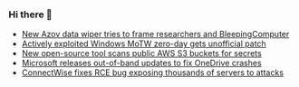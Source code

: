 ### Hi there 👋

<!--START_SECTION:feed-->
* [New Azov data wiper tries to frame researchers and BleepingComputer](https://www.bleepingcomputer.com/news/security/new-azov-data-wiper-tries-to-frame-researchers-and-bleepingcomputer/)
* [Actively exploited Windows MoTW zero-day gets unofficial patch](https://www.bleepingcomputer.com/news/microsoft/actively-exploited-windows-motw-zero-day-gets-unofficial-patch/)
* [New open-source tool scans public AWS S3 buckets for secrets](https://www.bleepingcomputer.com/news/security/new-open-source-tool-scans-public-aws-s3-buckets-for-secrets/)
* [Microsoft releases out-of-band updates to fix OneDrive crashes](https://www.bleepingcomputer.com/news/microsoft/microsoft-releases-out-of-band-updates-to-fix-onedrive-crashes/)
* [ConnectWise fixes RCE bug exposing thousands of servers to attacks](https://www.bleepingcomputer.com/news/security/connectwise-fixes-rce-bug-exposing-thousands-of-servers-to-attacks/)
<!--END_SECTION:feed-->

<!--
**frankenk/frankenk** is a ✨ _special_ ✨ repository because its `README.md` (this file) appears on your GitHub profile.

Here are some ideas to get you started:

- 🔭 I’m currently working on ...
- 🌱 I’m currently learning ...
- 👯 I’m looking to collaborate on ...
- 🤔 I’m looking for help with ...
- 💬 Ask me about ...
- 📫 How to reach me: ...
- 😄 Pronouns: ...
- ⚡ Fun fact: ...
-->



